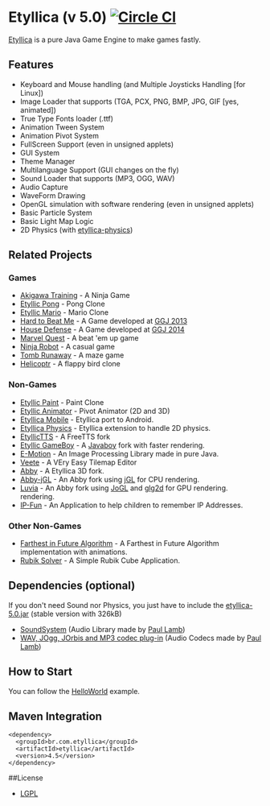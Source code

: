 # Etyllica (v 5.0) [![Circle CI](https://circleci.com/gh/yuripourre/etyllica.svg?style=svg)](https://circleci.com/gh/yuripourre/etyllica)

[Etyllica](http://yuripourre.github.com/etyllica) is a pure Java Game Engine to make games fastly.

## Features

- Keyboard and Mouse handling (and Multiple Joysticks Handling [for Linux])
- Image Loader that supports (TGA, PCX, PNG, BMP, JPG, GIF [yes, animated])
- True Type Fonts loader (.ttf)
- Animation Tween System
- Animation Pivot System
- FullScreen Support (even in unsigned applets)
- GUI System
- Theme Manager
- Multilanguage Support (GUI changes on the fly)
- Sound Loader that supports (MP3, OGG, WAV)
- Audio Capture
- WaveForm Drawing
- OpenGL simulation with software rendering (even in unsigned applets)
- Basic Particle System
- Basic Light Map Logic
- 2D Physics (with [etyllica-physics](https://github.com/yuripourre/etyllica-physics))

## Related Projects
### Games
- [Akigawa Training](https://github.com/yuripourre/akigawa) - A Ninja Game
- [Etyllic Pong](http://yuripourre.github.com/etyllic-pong) - Pong Clone
- [Etyllic Mario](http://yuripourre.github.com/etyllic-mario) - Mario Clone
- [Hard to Beat Me](http://yuripourre.github.com/hardtobeatme) - A Game developed at [GGJ 2013](http://globalgamejam.org/)
- [House Defense](https://github.com/yuripourre/childage) - A Game developed at [GGJ 2014](http://globalgamejam.org/)
- [Marvel Quest](https://github.com/yuripourre/marvel-quest) - A beat 'em up game
- [Ninja Robot](https://github.com/yuripourre/ninja-robot) - A casual game
- [Tomb Runaway](https://github.com/yuripourre/runaway) - A maze game
- [Helicoptr](https://github.com/yuripourre/helicoptr) - A flappy bird clone

### Non-Games
- [Etyllic Paint](http://yuripourre.github.com/etyllic-paint) - Paint Clone
- [Etyllic Animator](http://yuripourre.github.com/etyllic-animator) - Pivot Animator (2D and 3D)
- [Etyllica Mobile](https://github.com/yuripourre/etyllica-mobile) - Etyllica port to Android.
- [Etyllica Physics](https://github.com/yuripourre/etyllica-physics) - Etyllica extension to handle 2D physics.
- [EtyllicTTS](https://github.com/yuripourre/etyllic-tts) - A FreeTTS fork
- [Etyllic GameBoy](https://github.com/yuripourre/etyllic-gameboy) - A [Javaboy](http://www.millstone.demon.co.uk/download/javaboy/) fork with faster rendering.
- [E-Motion](https://github.com/yuripourre/e-motion) - An Image Processing Library made in pure Java.
- [Veete](https://github.com/yuripourre/veete) - A VEry Easy Tilemap Editor
- [Abby](https://github.com/yuripourre/abby) - A Etyllica 3D fork.
- [Abby-jGL](https://github.com/yuripourre/abby-jgl) - An Abby fork using [jGL](http://www.cmlab.csie.ntu.edu.tw/~robin/jGL/) for CPU rendering.
- [Luvia](https://github.com/yuripourre/luvia) - An Abby fork using [JoGL](http://jogamp.org/jogl/www/) and [glg2d](https://github.com/brandonborkholder/glg2d) for GPU rendering.
 rendering.
- [IP-Fun](https://github.com/yuripourre/ip-fun) - An Application to help children to remember IP Addresses.

### Other Non-Games
- [Farthest in Future Algorithm](https://github.com/UNIRIO-SI/farthest-in-future-algorithm) - A Farthest in Future Algorithm implementation with animations.
- [Rubik Solver](https://github.com/UNIRIO-SI/rubik-solver) - A Simple Rubik Cube Application.

## Dependencies (optional)

If you don't need Sound nor Physics, you just have to include the [etyllica-5.0.jar](https://github.com/yuripourre/etyllica/releases/download/v5.0/etyllica-5.0.jar) (stable version with 326kB)

- [SoundSystem](http://www.paulscode.com/forum/index.php?topic=4.0) (Audio Library made by [Paul Lamb](http://www.paulscode.com))
- [WAV, JOgg, JOrbis and MP3 codec plug-in](http://www.paulscode.com/forum/index.php?topic=496.0) (Audio Codecs made by [Paul Lamb](http://www.paulscode.com))


## How to Start
You can follow the [HelloWorld](https://github.com/yuripourre/etyllica/wiki/Hello-World) example.

## Maven Integration
```
<dependency>
  <groupId>br.com.etyllica</groupId>
  <artifactId>etyllica</artifactId>
  <version>4.5</version>
</dependency>
```

##License
- [LGPL](http://www.gnu.org/copyleft/lesser.html)
